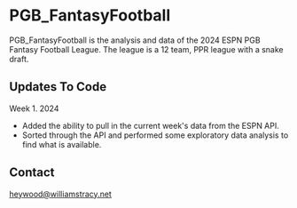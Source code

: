 # PGB_FantasyFootball

PGB_FantasyFootball is the analysis and data of the 2024 ESPN PGB Fantasy Football League. The league is a 12 team, PPR league with a snake draft.

## Updates To Code
Week 1. 2024
- Added the ability to pull in the current week's data from the ESPN API.
- Sorted through the API and performed some exploratory data analysis to find what is available.

## Contact
heywood@williamstracy.net